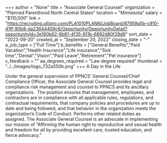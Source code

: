 +++
author = "None"
title = "Associate General Counsel"
organization = "Planned Parenthood North Central States"
location = "Minnesota"
salary = "$110,000"
link = "https://recruiting.ultipro.com/PLA1010PLANN/JobBoard/87959a5b-c910-41ff-90b8-da23644409c6/Opportunity/OpportunityDetail?opportunityId=3e190b62-9b81-4f35-811b-6892d80f29d9"
sort_date = "2022-09-20"
created_at = "September 20, 2022"
closing_date = "-"
a_job_type = ["Full Time"]
b_benefits = ["General Benefits","Paid Vacation","Health Insurance","Life insurance","Sick time","Dental","Vision","Paid Leave","Retirement","Pet insurance"]
c_feedback = ""
aa_degrees_required = "Law degree required"
thumbnail = "../../images/logo_732a550b.png"
+++
A Day in the Life

Under the general supervision of PPNCS’ General Counsel/Chief Compliance Officer, the Associate General Counsel provides legal and compliance risk management and counsel to PPNCS and its ancillary organizations.  The position ensures that management, employees, and contractors are in compliance with all applicable rules, regulations, and contractual requirements, that company policies and procedures are up to date and being followed, and that behavior in the organization meets the organization’s Code of Conduct. Performs other related duties as assigned. The Associate General Counsel is an advocate in implementing our mission of “Affirming the human right to reproductive and sexual health and freedom for all by providing excellent care, trusted education, and fierce advocacy.”   